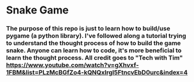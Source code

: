 # Snake Game

### The purpose of this repo is just to learn how to build/use pygame (a python library). I've followed along a tutorial trying to understand the thought process of how to build the game snake. Anyone can learn how to code, it's more beneficial to learn the thought process. All credit goes to "Tech with Tim" https://www.youtube.com/watch?v=gXhvxf-1FBM&list=PLzMcBGfZo4-kQNQxlrgl5FtncvEbD0urc&index=4
